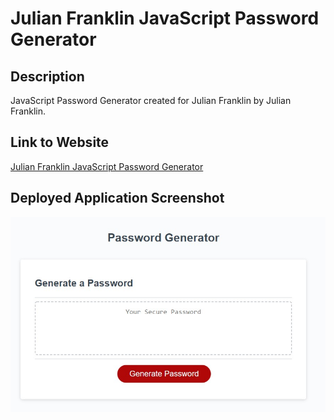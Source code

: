 # Julian Franklin JavaScript Password Generator

## Description

JavaScript Password Generator created for Julian Franklin by Julian Franklin.

## Link to Website

[Julian Franklin JavaScript Password Generator](https://jfranklin12.github.io/Julian-Franklin-JavaScript-Password-Generator/k)

## Deployed Application Screenshot
![The deployed application screenshot](./Assets/deployed%20application.jpg)